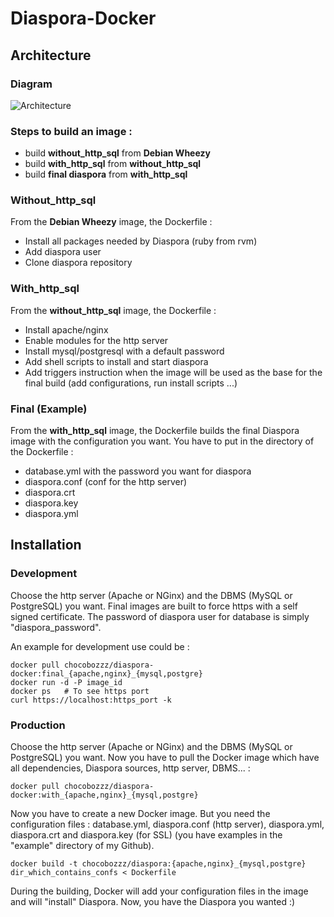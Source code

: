 # Diaspora-Docker

## Architecture

### Diagram
![Architecture](https://lut.im/0nwibFDt/MivG8C0P)

### Steps to build an image : 

 - build **without_http_sql** from **Debian Wheezy**
 - build **with_http_sql** from **without_http_sql** 
 - build **final diaspora** from **with_http_sql**

### Without_http_sql

From the **Debian Wheezy** image, the Dockerfile :

 - Install all packages needed by Diaspora (ruby from rvm)
 - Add diaspora user
 - Clone diaspora repository

### With_http_sql

From the **without_http_sql** image, the Dockerfile :
    
 - Install apache/nginx 
 - Enable modules for the http server
 - Install mysql/postgresql with a default password
 - Add shell scripts to install and start diaspora
 - Add triggers instruction when the image will be used as the base for the final build (add configurations, run install scripts ...)


### Final (Example)

From the **with_http_sql** image, the Dockerfile builds the final Diaspora image with the configuration you want. You have to put in the directory of the Dockerfile :
    
 - database.yml with the password you want for diaspora
 - diaspora.conf (conf for the http server)
 - diaspora.crt
 - diaspora.key
 - diaspora.yml

## Installation

### Development

Choose the http server (Apache or NGinx) and the DBMS (MySQL or PostgreSQL) you want. Final images are built to force https with a self signed certificate. The password of diaspora user for database is simply "diaspora_password".

An example for development use could be :

    docker pull chocobozzz/diaspora-docker:final_{apache,nginx}_{mysql,postgre}
    docker run -d -P image_id
    docker ps   # To see https port
    curl https://localhost:https_port -k
    
### Production

Choose the http server (Apache or NGinx) and the DBMS (MySQL or PostgreSQL) you want. Now you have to pull the Docker image which have all dependencies, Diaspora sources, http server, DBMS... :

    docker pull chocobozzz/diaspora-docker:with_{apache,nginx}_{mysql,postgre}

Now you have to create a new Docker image. But you need the configuration files : database.yml, diaspora.conf (http server), diaspora.yml, diaspora.crt and diaspora.key (for SSL) (you have examples in the "example" directory of my Github).
    
    docker build -t chocobozzz/diaspora:{apache,nginx}_{mysql,postgre} dir_which_contains_confs < Dockerfile

During the building, Docker will add your configuration files in the image and will "install" Diaspora. Now, you have the Diaspora you wanted :)

    


